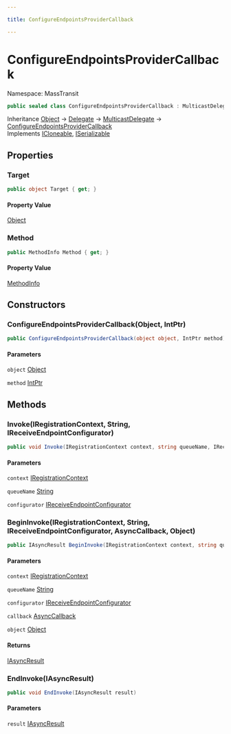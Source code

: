 ```yaml
---

title: ConfigureEndpointsProviderCallback

---
```


# ConfigureEndpointsProviderCallback

Namespace: MassTransit

```csharp
public sealed class ConfigureEndpointsProviderCallback : MulticastDelegate, ICloneable, ISerializable
```

Inheritance [Object](https://learn.microsoft.com/en-us/dotnet/api/system.object) → [Delegate](https://learn.microsoft.com/en-us/dotnet/api/system.delegate) → [MulticastDelegate](https://learn.microsoft.com/en-us/dotnet/api/system.multicastdelegate) → [ConfigureEndpointsProviderCallback](../masstransit/configureendpointsprovidercallback)<br/>
Implements [ICloneable](https://learn.microsoft.com/en-us/dotnet/api/system.icloneable), [ISerializable](https://learn.microsoft.com/en-us/dotnet/api/system.runtime.serialization.iserializable)

## Properties

### **Target**

```csharp
public object Target { get; }
```

#### Property Value

[Object](https://learn.microsoft.com/en-us/dotnet/api/system.object)<br/>

### **Method**

```csharp
public MethodInfo Method { get; }
```

#### Property Value

[MethodInfo](https://learn.microsoft.com/en-us/dotnet/api/system.reflection.methodinfo)<br/>

## Constructors

### **ConfigureEndpointsProviderCallback(Object, IntPtr)**

```csharp
public ConfigureEndpointsProviderCallback(object object, IntPtr method)
```

#### Parameters

`object` [Object](https://learn.microsoft.com/en-us/dotnet/api/system.object)<br/>

`method` [IntPtr](https://learn.microsoft.com/en-us/dotnet/api/system.intptr)<br/>

## Methods

### **Invoke(IRegistrationContext, String, IReceiveEndpointConfigurator)**

```csharp
public void Invoke(IRegistrationContext context, string queueName, IReceiveEndpointConfigurator configurator)
```

#### Parameters

`context` [IRegistrationContext](../../masstransit-abstractions/masstransit/iregistrationcontext)<br/>

`queueName` [String](https://learn.microsoft.com/en-us/dotnet/api/system.string)<br/>

`configurator` [IReceiveEndpointConfigurator](../../masstransit-abstractions/masstransit/ireceiveendpointconfigurator)<br/>

### **BeginInvoke(IRegistrationContext, String, IReceiveEndpointConfigurator, AsyncCallback, Object)**

```csharp
public IAsyncResult BeginInvoke(IRegistrationContext context, string queueName, IReceiveEndpointConfigurator configurator, AsyncCallback callback, object object)
```

#### Parameters

`context` [IRegistrationContext](../../masstransit-abstractions/masstransit/iregistrationcontext)<br/>

`queueName` [String](https://learn.microsoft.com/en-us/dotnet/api/system.string)<br/>

`configurator` [IReceiveEndpointConfigurator](../../masstransit-abstractions/masstransit/ireceiveendpointconfigurator)<br/>

`callback` [AsyncCallback](https://learn.microsoft.com/en-us/dotnet/api/system.asynccallback)<br/>

`object` [Object](https://learn.microsoft.com/en-us/dotnet/api/system.object)<br/>

#### Returns

[IAsyncResult](https://learn.microsoft.com/en-us/dotnet/api/system.iasyncresult)<br/>

### **EndInvoke(IAsyncResult)**

```csharp
public void EndInvoke(IAsyncResult result)
```

#### Parameters

`result` [IAsyncResult](https://learn.microsoft.com/en-us/dotnet/api/system.iasyncresult)<br/>
